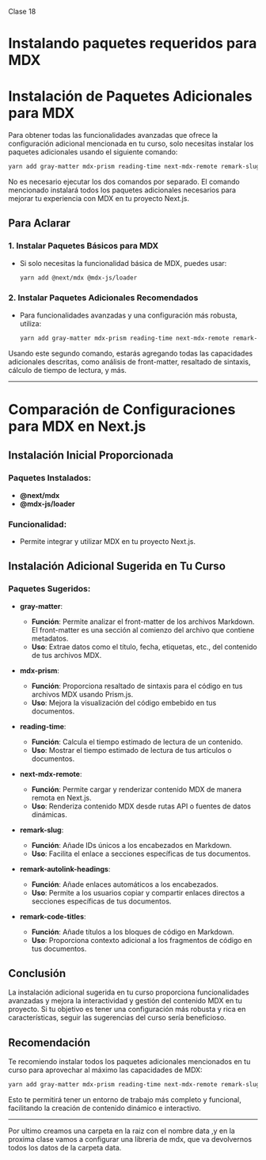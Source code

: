 Clase 18

# Instalando paquetes requeridos para MDX

# Instalación de Paquetes Adicionales para MDX

Para obtener todas las funcionalidades avanzadas que ofrece la configuración adicional mencionada en tu curso, solo necesitas instalar los paquetes adicionales usando el siguiente comando:

```bash
yarn add gray-matter mdx-prism reading-time next-mdx-remote remark-slug remark-autolink-headings remark-code-titles
```

No es necesario ejecutar los dos comandos por separado. El comando mencionado instalará todos los paquetes adicionales necesarios para mejorar tu experiencia con MDX en tu proyecto Next.js.

## Para Aclarar

### 1. Instalar Paquetes Básicos para MDX
- Si solo necesitas la funcionalidad básica de MDX, puedes usar:
  ```bash
  yarn add @next/mdx @mdx-js/loader
  ```

### 2. Instalar Paquetes Adicionales Recomendados
- Para funcionalidades avanzadas y una configuración más robusta, utiliza:
  ```bash
  yarn add gray-matter mdx-prism reading-time next-mdx-remote remark-slug remark-autolink-headings remark-code-titles
  ```

Usando este segundo comando, estarás agregando todas las capacidades adicionales descritas, como análisis de front-matter, resaltado de sintaxis, cálculo de tiempo de lectura, y más.

---




# Comparación de Configuraciones para MDX en Next.js

## Instalación Inicial Proporcionada

### Paquetes Instalados:
- **@next/mdx**
- **@mdx-js/loader**

### Funcionalidad:
- Permite integrar y utilizar MDX en tu proyecto Next.js.

## Instalación Adicional Sugerida en Tu Curso

### Paquetes Sugeridos:
- **gray-matter**:
  - **Función**: Permite analizar el front-matter de los archivos Markdown. El front-matter es una sección al comienzo del archivo que contiene metadatos.
  - **Uso**: Extrae datos como el título, fecha, etiquetas, etc., del contenido de tus archivos MDX.

- **mdx-prism**:
  - **Función**: Proporciona resaltado de sintaxis para el código en tus archivos MDX usando Prism.js.
  - **Uso**: Mejora la visualización del código embebido en tus documentos.

- **reading-time**:
  - **Función**: Calcula el tiempo estimado de lectura de un contenido.
  - **Uso**: Mostrar el tiempo estimado de lectura de tus artículos o documentos.

- **next-mdx-remote**:
  - **Función**: Permite cargar y renderizar contenido MDX de manera remota en Next.js.
  - **Uso**: Renderiza contenido MDX desde rutas API o fuentes de datos dinámicas.

- **remark-slug**:
  - **Función**: Añade IDs únicos a los encabezados en Markdown.
  - **Uso**: Facilita el enlace a secciones específicas de tus documentos.

- **remark-autolink-headings**:
  - **Función**: Añade enlaces automáticos a los encabezados.
  - **Uso**: Permite a los usuarios copiar y compartir enlaces directos a secciones específicas de tus documentos.

- **remark-code-titles**:
  - **Función**: Añade títulos a los bloques de código en Markdown.
  - **Uso**: Proporciona contexto adicional a los fragmentos de código en tus documentos.

## Conclusión

La instalación adicional sugerida en tu curso proporciona funcionalidades avanzadas y mejora la interactividad y gestión del contenido MDX en tu proyecto. Si tu objetivo es tener una configuración más robusta y rica en características, seguir las sugerencias del curso sería beneficioso.

## Recomendación

Te recomiendo instalar todos los paquetes adicionales mencionados en tu curso para aprovechar al máximo las capacidades de MDX:

```bash
yarn add gray-matter mdx-prism reading-time next-mdx-remote remark-slug remark-autolink-headings remark-code-titles
```

Esto te permitirá tener un entorno de trabajo más completo y funcional, facilitando la creación de contenido dinámico e interactivo.

---

Por ultimo creamos una carpeta en la raiz con el nombre data ,y en la proxima clase vamos a configurar una libreria de mdx, que va devolvernos todos los datos de la carpeta data.